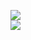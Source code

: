 [![](https://img.shields.io/badge/Made%20With-Github%20Spray-lightgrey.svg?style=for-the-badge&logo=github)](https://github.com/Annihil/github-spray#24737)  
[![](https://i.imgur.com/2DrTn0Z.gif)](https://github.com/Annihil/github-spray)
